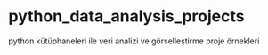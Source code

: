 # python_data_analysis_projects
python kütüphaneleri ile veri analizi ve görselleştirme proje örnekleri

